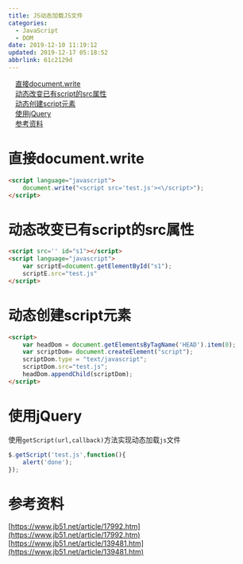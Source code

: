 ```yaml
---
title: JS动态加载JS文件
categories: 
  - JavaScript
  - DOM
date: 2019-12-10 11:19:12
updated: 2019-12-17 05:18:52
abbrlink: 61c2129d
---
```

<div id='my_toc'><a href="/blog/61c2129d/#直接document-write" class="header_1">直接document.write</a>&nbsp;<br><a href="/blog/61c2129d/#动态改变已有script的src属性" class="header_1">动态改变已有script的src属性</a>&nbsp;<br><a href="/blog/61c2129d/#动态创建script元素" class="header_1">动态创建script元素</a>&nbsp;<br><a href="/blog/61c2129d/#使用jQuery" class="header_1">使用jQuery</a>&nbsp;<br><a href="/blog/61c2129d/#参考资料" class="header_1">参考资料</a>&nbsp;<br></div>
<style>.header_1{margin-left: 1em;}.header_2{margin-left: 2em;}.header_3{margin-left: 3em;}.header_4{margin-left: 4em;}.header_5{margin-left: 5em;}.header_6{margin-left: 6em;}</style>
<!--more-->
<script>if (navigator.platform.search('arm')==-1){document.getElementById('my_toc').style.display = 'none';}var e,p = document.getElementsByTagName('p');while (p.length>0) {e = p[0];e.parentElement.removeChild(e);}</script>

<!--end-->
# 直接document.write
```html
<script language="javascript">
    document.write("<script src='test.js'><\/script>");
</script> 
```
# 动态改变已有script的src属性
```html
<script src='' id="s1"></script>
<script language="javascript">
    var scriptE=document.getElementById("s1");
    scriptE.src="test.js"
</script>
```
# 动态创建script元素
```html
<script>
    var headDom = document.getElementsByTagName('HEAD').item(0);
    var scriptDom= document.createElement("script");
    scriptDom.type = "text/javascript";
    scriptDom.src="test.js";
    headDom.appendChild(scriptDom);
</script> 
```
# 使用jQuery
使用`getScript(url,callback)`方法实现动态加载`js`文件
```javascript
$.getScript('test.js',function(){
    alert('done');
});
```
# 参考资料
[https://www.jb51.net/article/17992.htm](https://www.jb51.net/article/17992.htm)
[https://www.jb51.net/article/139481.htm](https://www.jb51.net/article/139481.htm)
